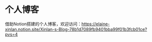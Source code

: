 # 个人博客

借助Notion搭建的个人博客，欢迎访问：https://elaine-xinlan.notion.site/Xinlan-s-Blog-78b1d7089fb9401bba99f01b3fcb01ce?pvs=4
